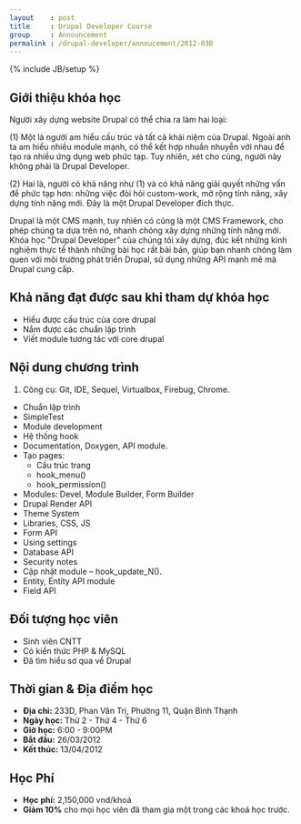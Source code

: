 ```yaml
---
layout    : post
title     : Drupal Developer Course
group     : Announcement
permalink : /drupal-developer/annoucement/2012-03B
---
```

{% include JB/setup %}

## Giới thiệu khóa học

Người xây dựng website Drupal có thể chia ra làm hai loại:

(1) Một là người am hiểu cấu trúc và tất cả khái niệm của Drupal. Ngoài anh ta am hiểu nhiều module
    mạnh, có thể kết hợp nhuần nhuyễn với nhau để tạo ra nhiều ứng dụng web phức tạp. Tuy nhiên, xét
    cho cùng, người này không phải là Drupal Developer.

(2) Hai là, người có khả năng như (1) và có khả năng giải quyết những vấn đề phức tạp hơn: những việc
    đòi hỏi custom-work, mở rộng tính năng,  xây dựng tính năng mới. Đây là một Drupal Developer
    đích thực.
    
Drupal là một CMS mạnh, tuy nhiên có cũng là một CMS Framework, cho phép chúng ta dựa trên nó, nhanh
chóng xây dựng những tính năng mới. Khóa học "Drupal Developer" của chúng tôi xây dựng, đúc kết những
kinh nghiệm thực tế thành những bài học rất bài bản, giúp bạn nhanh chóng làm quen với môi trường 
phát triển Drupal, sử dụng những API mạnh mẽ mà Drupal cung cấp.

## Khả năng đạt được sau khi tham dự khóa học

* Hiểu được cấu trúc của core drupal
* Nắm được các chuẩn lập trình
* Viết module tương tác với core drupal

## Nội dung chương trình

1. Công cụ: Git, IDE, Sequel, Virtualbox, Firebug, Chrome.
* Chuẩn lập trình
* SimpleTest
* Module development
* Hệ thống hook
* Documentation, Doxygen, API module.
* Tạo pages:
  * Cấu trúc trang
  * hook_menu()
  * hook_permission()
* Modules: Devel, Module Builder, Form Builder
* Drupal Render API
* Theme System
* Libraries, CSS, JS
* Form API
* Using settings
* Database API
* Security notes
* Cập nhật module – hook_update_N().
* Entity, Entity API module
* Field API

## Đối tượng học viên

* Sinh viên CNTT
* Có kiến thức PHP & MySQL
* Đã tìm hiểu sơ qua về Drupal

## Thời gian & Địa điểm học

- __Địa chỉ:__  233D, Phan Văn Trị, Phường 11, Quận Bình Thạnh
- __Ngày học:__ Thứ 2 - Thứ 4 - Thứ 6
- __Giờ học:__  6:00 - 9:00PM
- __Bắt đầu:__  26/03/2012
- __Kết thúc:__ 13/04/2012 

## Học Phí

- __Học phí:__ 2,150,000 vnd/khoá
- __Giảm 10%__ cho mọi học viên đã tham gia một trong các khoá học trước.
